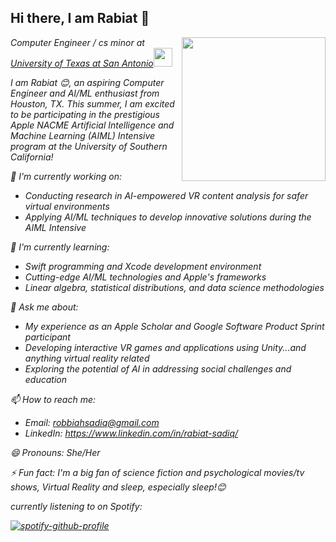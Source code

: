 ## Hi there, I am Rabiat 👋


<!-- **RabiatS/RabiatS** is a ✨ _special_ ✨ repository because its `README.md` (this file) appears on your GitHub profile. -->
<img align='right' src="https://media.giphy.com/media/ieyl9zmCjO4b4t6qoY/giphy.gif" width="230"> 
<p><em>Computer Engineer / cs minor at <a href="https://www.utsa.edu/">University of Texas at San Antonio</a><img src="https://media.giphy.com/media/fYSnHlufseco8Fh93Z/giphy.gif" width="30">


I am Rabiat 😊, an aspiring Computer Engineer and AI/ML enthusiast from Houston, TX. This summer, I am excited to be participating in the prestigious Apple NACME Artificial Intelligence and Machine Learning (AIML) Intensive program at the University of Southern California!

🔭 I'm currently working on:
- Conducting research in AI-empowered VR content analysis for safer virtual environments
- Applying AI/ML techniques to develop innovative solutions during the AIML Intensive

🌱 I'm currently learning:
- Swift programming and Xcode development environment
- Cutting-edge AI/ML technologies and Apple's frameworks
- Linear algebra, statistical distributions, and data science methodologies

<!-- 👯 I'm looking to collaborate on:
- Innovative AI/ML projects that push boundaries and create real-world impact
- Open-source initiatives related to virtual reality, educational technology, or ethical AI

🤔 I'm looking for help with:
- Optimizing machine learning models for performance and scalability
- Integrating Apple's latest APIs and frameworks into my projects  -->

💬 Ask me about:
- My experience as an Apple Scholar and Google Software Product Sprint participant
- Developing interactive VR games and applications using Unity...and anything virtual reality related
- Exploring the potential of AI in addressing social challenges and education

📫 How to reach me:
- Email: robbiahsadiq@gmail.com
- LinkedIn: https://www.linkedin.com/in/rabiat-sadiq/

😄 Pronouns: She/Her

⚡ Fun fact:
I'm a big fan of science fiction and psychological movies/tv shows, Virtual Reality and sleep, especially sleep!😊



currently listening to on Spotify:

[![spotify-github-profile](https://spotify-github-profile.vercel.app/api/view?uid=227cg7ehrjpmdh54zp7epu7wq&cover_image=true&theme=novatorem&show_offline=false&background_color=121212&interchange=true&bar_color=53b14f&bar_color_cover=false)](https://spotify-github-profile.vercel.app/api/view?uid=227cg7ehrjpmdh54zp7epu7wq&redirect=true)
